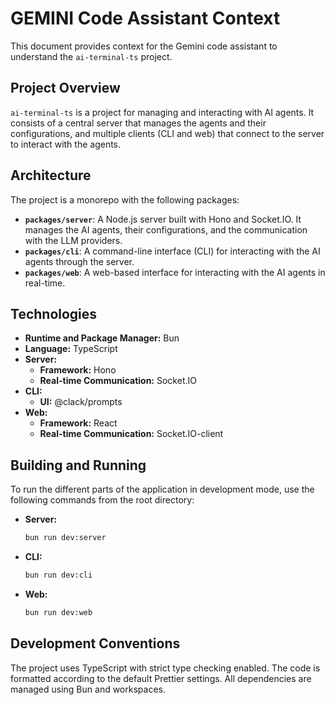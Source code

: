 # GEMINI Code Assistant Context

This document provides context for the Gemini code assistant to understand the `ai-terminal-ts` project.

## Project Overview

`ai-terminal-ts` is a project for managing and interacting with AI agents. It consists of a central server that manages the agents and their configurations, and multiple clients (CLI and web) that connect to the server to interact with the agents.

## Architecture

The project is a monorepo with the following packages:

*   **`packages/server`**: A Node.js server built with Hono and Socket.IO. It manages the AI agents, their configurations, and the communication with the LLM providers.
*   **`packages/cli`**: A command-line interface (CLI) for interacting with the AI agents through the server.
*   **`packages/web`**: A web-based interface for interacting with the AI agents in real-time.

## Technologies

*   **Runtime and Package Manager:** Bun
*   **Language:** TypeScript
*   **Server:**
    *   **Framework:** Hono
    *   **Real-time Communication:** Socket.IO
*   **CLI:**
    *   **UI:** @clack/prompts
*   **Web:**
    *   **Framework:** React
    *   **Real-time Communication:** Socket.IO-client

## Building and Running

To run the different parts of the application in development mode, use the following commands from the root directory:

*   **Server:**
    ```bash
    bun run dev:server
    ```
*   **CLI:**
    ```bash
    bun run dev:cli
    ```
*   **Web:**
    ```bash
    bun run dev:web
    ```

## Development Conventions

The project uses TypeScript with strict type checking enabled. The code is formatted according to the default Prettier settings. All dependencies are managed using Bun and workspaces.

